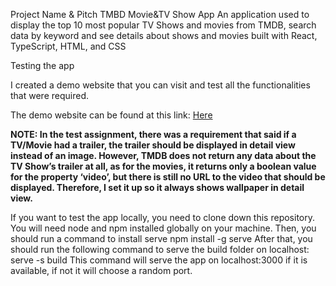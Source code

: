 Project Name & Pitch
TMBD Movie&TV Show App
An application used to display the top 10 most popular TV Shows and movies from TMDB, search data by keyword and see details about shows and movies built with React, TypeScript, HTML, and CSS
 
Testing the app

 I created a demo website that you can visit and test all the functionalities that were required. 

The demo website can be found at this link: <a href='react-movie-test.42web.io'>Here</a>


**NOTE: In the test assignment, there was a requirement that said if a TV/Movie had a trailer, the trailer should be displayed in detail view instead of an image. However, TMDB does not return any data about the TV Show’s trailer at all, as for the movies, it returns only a boolean value for the property ‘video’, but there is still no URL to the video that should be displayed. Therefore, I set it up so it always shows wallpaper in detail view.**


If you want to test the app locally, you need to clone down this repository. You will need node and npm installed globally on your machine.
Then, you should run a command to install serve
npm install -g serve
After that, you should run the following command to serve the build folder on localhost: 
serve -s build
This command will serve the app on localhost:3000 if it is available, if not it will choose a random port. 
